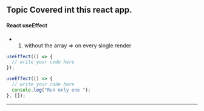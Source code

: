 ## Topic Covered int this react app.

#### React useEffect

- 1. without the array => on every single render

```jsx
useEffect(() => {
  // write your code here
});
```

```jsx
useEffect(() => {
  // write your code here
  console.log("Run only one ");
}, []);
```

---
